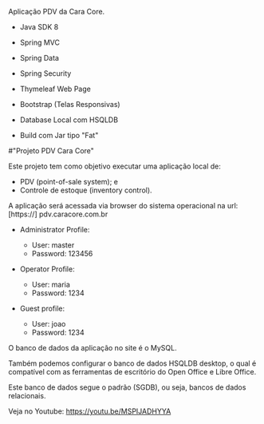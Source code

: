 Aplicação PDV da Cara Core.

- Java SDK 8

- Spring MVC

- Spring Data

- Spring Security

- Thymeleaf Web Page

- Bootstrap (Telas Responsivas)

- Database Local com HSQLDB

- Build com Jar tipo "Fat"
 
 
#"Projeto PDV Cara Core"

Este projeto tem como objetivo executar uma aplicação local de:

- PDV (point-of-sale system); e
- Controle de estoque (inventory control).

A aplicação será acessada via browser do sistema operacional na url: [https://] pdv.caracore.com.br

 - Administrator Profile:

    - User: master
    - Password: 123456

 - Operator Profile:

   - User: maria
   - Password: 1234

- Guest profile:

    - User: joao
    - Password: 1234

O banco de dados da aplicação no site é o MySQL.

Também podemos configurar o banco de dados HSQLDB desktop, o qual é compatível com as ferramentas de escritório do Open Office e Libre Office.

Este banco de dados segue o padrão (SGDB), ou seja, bancos de dados relacionais.

Veja no Youtube: https://youtu.be/MSPIJADHYYA






 
